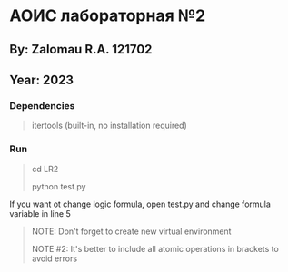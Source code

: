 # АОИС лабораторная №2

## By: Zalomau R.A. 121702
## Year: 2023

### Dependencies
> itertools (built-in, no installation required)

### Run
> <p>cd LR2</p>
> <p>python test.py</p>

<p>If you want ot change logic formula, open test.py and change
formula variable in line 5</p>

> <p>NOTE: Don't forget to create new virtual environment</p>
> <p>NOTE #2: It's better to include all atomic operations in brackets
> to avoid errors</p>